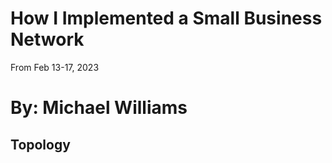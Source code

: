 # How I Implemented a Small Business Network #

From Feb 13-17, 2023

By: Michael Williams
=====
## Topology ##


